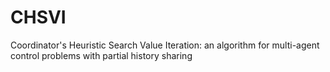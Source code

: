 # CHSVI

Coordinator's Heuristic Search Value Iteration: an algorithm for multi-agent control problems with partial history sharing